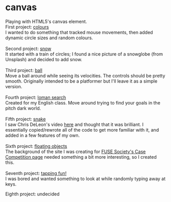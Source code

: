 # canvas
Playing with HTML5's canvas element.<br>
First project: <a href="https://alan-ma.github.io/canvas/colours" target="_blank">colours</a><br>
I wanted to do something that tracked mouse movements, then added dynamic circle sizes and random colours.<br>
<br>
Second project: <a href="https://alan-ma.github.io/canvas/snow" target="_blank">snow</a><br>
It started with a train of circles; I found a nice picture of a snowglobe (from Unsplash) and decided to add snow.<br>
<br>
Third project: <a href="https://alan-ma.github.io/canvas/ball" target="_blank">ball</a><br>
Move a ball around while seeing its velocities. The controls should be pretty smooth. Originally intended to be a platformer but I'll leave it as a simple version.<br>
<br>
Fourth project: <a href="https://alan-ma.github.io/lomansearch" target="_blank">loman search</a><br>
Created for my English class. Move around trying to find your goals in the pitch dark world.<br>
<br>
Fifth project: <a href="https://alan-ma.github.io/canvas/snake" target="_blank">snake</a><br>
I saw Chris DeLeon's video <a href="https://www.youtube.com/watch?v=xGmXxpIj6vs" target="_blank">here</a> and thought that it was brilliant. I essentially copied/rewrote all of the code to get more familiar with it, and added in a few features of my own.<br>
<br>
Sixth project: <a href="https://alan-ma.github.io/canvas/floating_objects" target="_blank">floating objects</a><br>
The background of the site I was creating for <a href="http://fusesociety.com/casecompetition" target="_blank">FUSE Society's Case Competition page</a> needed something a bit more interesting, so I created this.<br>
<br>
Seventh project: <a href="https://alan-ma.github.io/canvas/tapping" target="_blank">tapping fun!</a><br>
I was bored and wanted something to look at while randomly typing away at keys.<br>

Eighth project: undecided
